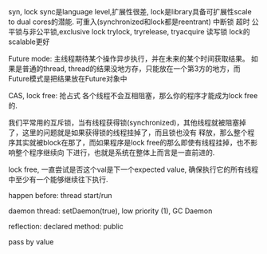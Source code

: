 syn, lock
sync是language level,扩展性很差, lock是library具备可扩展性scale to dual cores的潜能.
可重入(synchronized和lock都是reentrant)
中断锁
超时
公平锁与非公平锁,exclusive lock
trylock, tryrelease, tryacquire
读写锁
lock的scalable更好

Future mode:
主线程期待某个操作异步执行，并在未来的某个时间获取结果。
如果是普通的thread, thread的结果没地方存，只能放在一个第3方的地方，而Future模式是把结果放在Future对象中

CAS, lock free: 抢占式
各个线程不会互相阻塞，那么你的程序才能成为lock free的.

我们平常用的互斥锁，当有线程获得锁(synchronized)，其他线程就被阻塞掉了，这里的问题就是如果获得锁的线程挂掉了，而且锁也没有
释放，那么整个程序其实就被block在那了，而如果程序是lock free的那么即使有线程挂掉，也不影响整个程序继续向
下进行，也就是系统在整体上而言是一直前进的.

lock free, 一直尝试是否这个val是下一个expected value, 确保执行它的所有线程中至少有一个能够继续往下执行.

happen before: thread start/run

daemon thread: setDaemon(true), low priority (1), GC Daemon

reflection: declared method: public

pass by value



